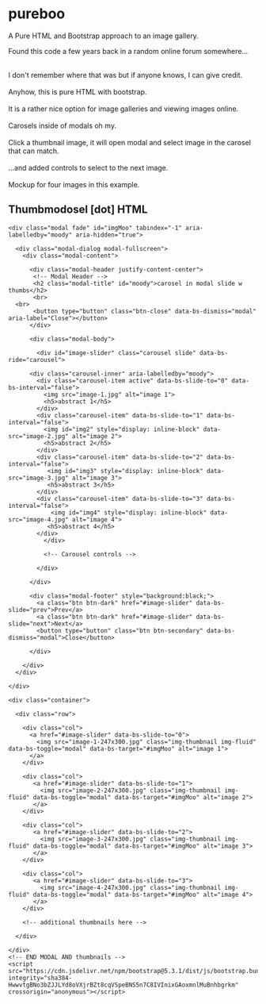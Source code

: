 # pureboo
A Pure HTML and Bootstrap approach to an image gallery.


Found this code a few years back in a random online forum somewhere...
<br><br>

I don't remember where that was but if anyone knows, I can give credit.
<br><br>
Anyhow, this is pure HTML with bootstrap.
<br><br>
It is a rather nice option for image galleries and viewing images online.
<br><br>
Carosels inside of modals oh my.
<br><br>
Click a thumbnail image, it will open modal and select image in the carosel that can match.
<br><br>
...and added controls to select to the next image.
<br><br>
Mockup for four images in this example.
<h2>Thumbmodosel [dot] HTML</h2>
<!doctype html>
<html lang="en">
  <head>
    <meta charset="utf-8">
    <meta name="viewport" content="width=device-width, initial-scale=1">
    <title>Bootstrap demo</title>
    <link href="https://cdn.jsdelivr.net/npm/bootstrap@5.3.1/dist/css/bootstrap.min.css" rel="stylesheet" integrity="sha384-4bw+/aepP/YC94hEpVNVgiZdgIC5+VKNBQNGCHeKRQN+PtmoHDEXuppvnDJzQIu9" crossorigin="anonymous">
  </head>
  <body>
    <!-- Modal Gallery -->

    <div class="modal fade" id="imgMoo" tabindex="-1" aria-labelledby="moody" aria-hidden="true">

      <div class="modal-dialog modal-fullscreen">
        <div class="modal-content">

          <div class="modal-header justify-content-center">
           <!-- Modal Header -->
           <h2 class="modal-title" id="moody">carosel in modal slide w thumbs</h2>
           <br>
      <br>
           <button type="button" class="btn-close" data-bs-dismiss="modal" aria-label="Close"></button>
          </div>

          <div class="modal-body">

            <div id="image-slider" class="carousel slide" data-bs-ride="carousel">

          <div class="carousel-inner" aria-labelledby="moody">
            <div class="carousel-item active" data-bs-slide-to="0" data-bs-interval="false">
              <img src="image-1.jpg" alt="image 1">
              <h5>abstract 1</h5>
            </div>
            <div class="carousel-item" data-bs-slide-to="1" data-bs-interval="false">
              <img id="img2" style="display: inline-block" data-src="image-2.jpg" alt="image 2">
              <h5>abstract 2</h5>
            </div>
            <div class="carousel-item" data-bs-slide-to="2" data-bs-interval="false">
               <img id="img3" style="display: inline-block" data-src="image-3.jpg" alt="image 3">
               <h5>abstract 3</h5>
            </div>
            <div class="carousel-item" data-bs-slide-to="3" data-bs-interval="false">
                <img id="img4" style="display: inline-block" data-src="image-4.jpg" alt="image 4">
               <h5>abstract 4</h5>
            </div>
              </div>

              <!-- Carousel controls -->

            </div>

          </div>

          <div class="modal-footer" style="background:black;">
            <a class="btn btn-dark" href="#image-slider" data-bs-slide="prev">Prev</a>
            <a class="btn btn-dark" href="#image-slider" data-bs-slide="next">Next</a>
            <button type="button" class="btn btn-secondary" data-bs-dismiss="modal">Close</button>

          </div>

        </div>
      </div>

    </div>

    <div class="container">

      <div class="row">

        <div class="col">
          <a href="#image-slider" data-bs-slide-to="0">
            <img src="image-1-247x300.jpg" class="img-thumbnail img-fluid" data-bs-toggle="modal" data-bs-target="#imgMoo" alt="image 1">
          </a>
        </div>

        <div class="col">
           <a href="#image-slider" data-bs-slide-to="1">
             <img src="image-2-247x300.jpg" class="img-thumbnail img-fluid" data-bs-toggle="modal" data-bs-target="#imgMoo" alt="image 2">
           </a>
        </div>

        <div class="col">
           <a href="#image-slider" data-bs-slide-to="2">
             <img src="image-3-247x300.jpg" class="img-thumbnail img-fluid" data-bs-toggle="modal" data-bs-target="#imgMoo" alt="image 3">
           </a>
        </div>

        <div class="col">
           <a href="#image-slider" data-bs-slide-to="3">
             <img src="image-4-247x300.jpg" class="img-thumbnail img-fluid" data-bs-toggle="modal" data-bs-target="#imgMoo" alt="image 4">
           </a>
        </div>

        <!-- additional thumbnails here -->

      </div>

    </div>
    <!-- END MODAL AND thumbnails -->
    <script src="https://cdn.jsdelivr.net/npm/bootstrap@5.3.1/dist/js/bootstrap.bundle.min.js" integrity="sha384-HwwvtgBNo3bZJJLYd8oVXjrBZt8cqVSpeBNS5n7C8IVInixGAoxmnlMuBnhbgrkm" crossorigin="anonymous"></script>
  </body>
</html>

